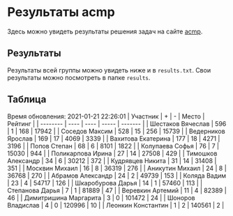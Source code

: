 # Результаты acmp
Здесь можно увидеть результаты решения задач на сайте [acmp](https://acmp.ru). 

## Результаты
Результаты всей группы можно увидеть ниже и в `results.txt`.
Свои результаты можно посмотреть в папке `results`.

## Таблица
Время обновления: 2021-01-21 22:26:01
| Участник | +    | -    | Место | Рейтинг |
| -------- | ---- | ---- | ----- | ------- |
| Шестаков Вячеслав | 596 | 1 | 168 | 17942 |
| Соседов Максим | 528 | 15 | 256 | 15739 |
| Ведерников Ярослав | 169 | 17 | 4069 | 3339 |
| Вахитова Екатерина | 177 | 18 | 4271 | 3196 |
| Попов Степан | 68 | 6 | 8101 | 1822 |
| Колупаева Софья | 76 | 7 | 15030 | 944 |
| Поликарпова Ирина | 27 | 14 | 27508 | 429 |
| Тимошков Александр | 34 | 6 | 30212 | 372 |
| Кудрявцев Никита | 31 | 14 | 31408 | 351 |
| Москвин Михаил | 16 | 8 | 36319 | 276 |
| Аникутин Михаил | 24 | 8 | 36768 | 270 |
| Абрамов Александр | 24 | 2 | 49739 | 153 |
| Коляда Вадим | 23 | 4 | 54717 | 126 |
| Шкаробурова Дарья | 14 | 1 | 57460 | 113 |
| Степанова Дарья | 7 | 1 | 81889 | 47 |
| Веревкин Артемий | 11 | 4 | 82389 | 46 |
| Димитришина Маргарита | 3 | 0 | 101472 | 24 |
| Шоноров Владислав | 4 | 0 | 120996 | 10 |
| Леонкин Константин | 1 | 2 | 140561 | 2 |

